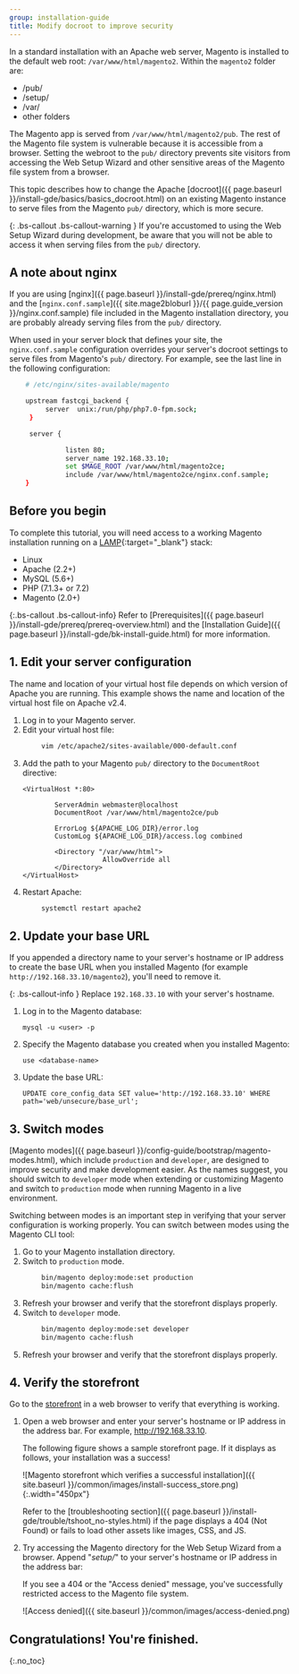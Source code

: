 ```yaml
---
group: installation-guide
title: Modify docroot to improve security
---
```


In a standard installation with an Apache web server, Magento is installed to the default web root: `/var/www/html/magento2`.
Within the `magento2` folder are:
- /pub/
- /setup/
- /var/
- other folders



The Magento app is served from `/var/www/html/magento2/pub`. The rest of the Magento file system is vulnerable because it is accessible from a browser.
Setting the webroot to the `pub/` directory prevents site visitors from accessing the Web Setup Wizard and other sensitive areas of the Magento file system from a browser.

This topic describes how to change the Apache [docroot]({{ page.baseurl }}/install-gde/basics/basics_docroot.html) on an existing Magento instance to serve files from the Magento `pub/` directory, which is more secure.

{: .bs-callout .bs-callout-warning }
If you're accustomed to using the Web Setup Wizard during development, be aware that you will not be able to access it when serving files from the `pub/` directory.

## A note about nginx

If you are using [nginx]({{ page.baseurl }}/install-gde/prereq/nginx.html) and the [`nginx.conf.sample`]({{ site.mage2bloburl }}/{{ page.guide_version }}/nginx.conf.sample) file included in the Magento installation directory, you are probably already serving files from the `pub/` directory.

When used in your server block that defines your site, the `nginx.conf.sample` configuration overrides your server's docroot settings to serve files from Magento's `pub/` directory. For example, see the last line in the following configuration:
```bash
    # /etc/nginx/sites-available/magento

    upstream fastcgi_backend {
         server  unix:/run/php/php7.0-fpm.sock;
     }

     server {

              listen 80;
              server_name 192.168.33.10;
              set $MAGE_ROOT /var/www/html/magento2ce;
              include /var/www/html/magento2ce/nginx.conf.sample;
    }
```

## Before you begin

To complete this tutorial, you will need access to a working Magento installation running on a [LAMP](https://en.wikipedia.org/wiki/LAMP_(software_bundle)){:target="_blank"} stack:

-   Linux
-   Apache (2.2+)
-   MySQL (5.6+)
-   PHP (7.1.3+ or 7.2)
-   Magento (2.0+)

{:.bs-callout .bs-callout-info}
Refer to [Prerequisites]({{ page.baseurl }}/install-gde/prereq/prereq-overview.html) and the [Installation Guide]({{ page.baseurl }}/install-gde/bk-install-guide.html) for more information.

## 1. Edit your server configuration

The name and location of your virtual host file depends on which version of Apache you are running. This example shows the name and location of the virtual host file on Apache v2.4.

1.  Log in to your Magento server.
2.  Edit your virtual host file:
```bash
        vim /etc/apache2/sites-available/000-default.conf
```
3.  Add the path to your Magento `pub/` directory to the `DocumentRoot` directive:

    ```
    <VirtualHost *:80>

            ServerAdmin webmaster@localhost
            DocumentRoot /var/www/html/magento2ce/pub

            ErrorLog ${APACHE_LOG_DIR}/error.log
            CustomLog ${APACHE_LOG_DIR}/access.log combined

            <Directory "/var/www/html">
                        AllowOverride all
            </Directory>
    </VirtualHost>
    ```
4.  Restart Apache:
```bash
        systemctl restart apache2
```
## 2. Update your base URL

If you appended a directory name to your server's hostname or IP address to create the base URL when you installed Magento (for example `http://192.168.33.10/magento2`), you'll need to remove it.

{: .bs-callout-info }
Replace `192.168.33.10` with your server's hostname.

1.  Log in to the Magento database:

        mysql -u <user> -p

2.  Specify the Magento database you created when you installed Magento:

        use <database-name>

3.  Update the base URL:

        UPDATE core_config_data SET value='http://192.168.33.10' WHERE path='web/unsecure/base_url';

## 3. Switch modes
[Magento modes]({{ page.baseurl }}/config-guide/bootstrap/magento-modes.html), which include `production` and `developer`, are designed to improve security and make development easier. As the names suggest, you should switch to `developer` mode when extending or customizing Magento and switch to `production` mode when running Magento in a live environment.

Switching between modes is an important step in verifying that your server configuration is working properly. You can switch between modes using the Magento CLI tool:

1.  Go to your Magento installation directory.
2.  Switch to `production` mode.
```bash
        bin/magento deploy:mode:set production
        bin/magento cache:flush
```
3.  Refresh your browser and verify that the storefront displays properly.
4.  Switch to `developer` mode.
```bash
        bin/magento deploy:mode:set developer
        bin/magento cache:flush
```
5.  Refresh your browser and verify that the storefront displays properly.

## 4. Verify the storefront

Go to the [storefront](https://glossary.magento.com/storefront) in a web browser to verify that everything is working.

1.  Open a web browser and enter your server's hostname or IP address in the address bar. For example, http://192.168.33.10.

    The following figure shows a sample storefront page. If it displays as follows, your installation was a success!

    ![Magento storefront which verifies a successful installation]({{ site.baseurl }}/common/images/install-success_store.png){:.width="450px"}

    Refer to the [troubleshooting section]({{ page.baseurl }}/install-gde/trouble/tshoot_no-styles.html) if the page displays a 404 (Not Found) or fails to load other assets like images, CSS, and JS.

2.  Try accessing the Magento directory for the Web Setup Wizard from a browser. Append "_setup/_" to your server's hostname or IP address in the address bar:

    If you see a 404 or the "Access denied" message, you've successfully restricted access to the Magento file system.

    ![Access denied]({{ site.baseurl }}/common/images/access-denied.png)

## Congratulations! You're finished.
{:.no_toc}